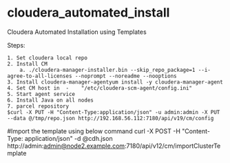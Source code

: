 # cloudera_automated_install
Cloudera Automated Installation using Templates


Steps:

	1. Set cloudera local repo
	2. Install CM
		a. ./cloudera-manager-installer.bin --skip_repo_package=1 --i-agree-to-all-licenses --noprompt --noreadme --nooptions
	3. Install cloudera-manager-agentyum install -y cloudera-manager-agent
	4. Set CM host in  -    "/etc/cloudera-scm-agent/config.ini"
	5. Start agent service
	6. Install Java on all nodes
	7. parcel repository
	$curl -X PUT -H "Content-Type:application/json" -u admin:admin -X PUT --data @/tmp/repo.json http://192.168.56.112:7180/api/v19/cm/config


#Import the template using below command
curl -X POST -H "Content-Type: application/json" -d @cdh.json  http://admin:admin@node2.example.com:7180/api/v12/cm/importClusterTemplate

